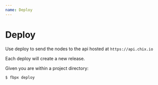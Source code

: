 ```yaml
---
name: Deploy
---
```


# Deploy
Use deploy to send the nodes to the api hosted at `https://api.chix.io`

Each deploy will create a new release.

Given you are within a project directory:

```
$ fbpx deploy 
```